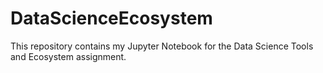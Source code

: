 # DataScienceEcosystem
This repository contains my Jupyter Notebook for the Data Science Tools and Ecosystem assignment.
